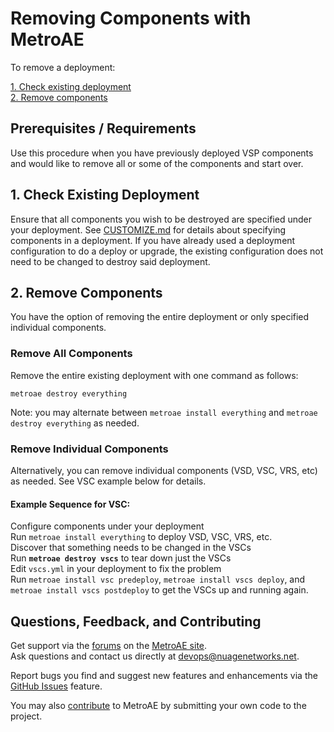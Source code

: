 # Removing Components with MetroAE

To remove a deployment:

[1. Check existing deployment](#1-check-existing-deployment)  
[2. Remove components](#2-remove-components)

## Prerequisites / Requirements

Use this procedure when you have previously deployed VSP components and would like to remove all or some of the components and start over.

## 1. Check Existing Deployment

Ensure that all components you wish to be destroyed are specified under your deployment.  See [CUSTOMIZE.md](CUSTOMIZE.md) for details about specifying components in a deployment.  If you have already used a deployment configuration to do a deploy or upgrade, the existing configuration does not need to be changed to destroy said deployment.

## 2. Remove Components

You have the option of removing the entire deployment or only specified individual components.

### Remove All Components

Remove the entire existing deployment with one command as follows:
```
metroae destroy everything
```
Note: you may alternate between `metroae install everything` and `metroae destroy everything` as needed.

### Remove Individual Components

Alternatively, you can remove individual components (VSD, VSC, VRS, etc) as needed. See VSC example below for details.

#### Example Sequence for VSC:
  
  Configure components under your deployment  
  Run `metroae install everything` to deploy VSD, VSC, VRS, etc.  
  Discover that something needs to be changed in the VSCs  
  Run **`metroae destroy vscs`** to tear down just the VSCs  
  Edit `vscs.yml` in your deployment to fix the problem  
  Run `metroae install vsc predeploy`, `metroae install vscs deploy`, and `metroae install vscs postdeploy` to get the VSCs up and running again.

## Questions, Feedback, and Contributing

Get support via the [forums](https://devops.nuagenetworks.net/forums/) on the [MetroAE site](https://devops.nuagenetworks.net/).  
Ask questions and contact us directly at [devops@nuagenetworks.net](mailto:devops@nuagenetworks.net "send email to nuage-metro project").

Report bugs you find and suggest new features and enhancements via the [GitHub Issues](https://github.com/nuagenetworks/nuage-metroae/issues "nuage-metroae issues") feature.

You may also [contribute](../CONTRIBUTING.md) to MetroAE by submitting your own code to the project.
